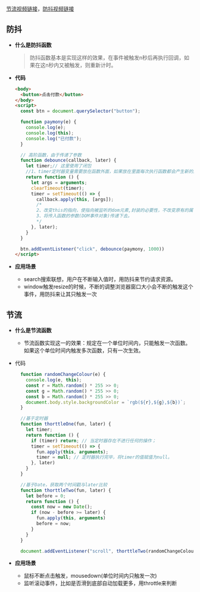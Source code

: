 [节流视频链接](https://www.bilibili.com/video/BV11Z4y1c7C9/?spm_id_from=pageDriver)，[防抖视频链接](https://www.bilibili.com/video/BV17b4y1X7yp/?spm_id_from=333.788)

## 防抖

* **什么是防抖函数**

  > 防抖函数基本是实现这样的效果，在事件被触发n秒后再执行回调，如果在这n秒内又被触发，则重新计时。

* **代码**

  ```html
  <body>
    <button>点击付款</button>
  </body>
  <script>
    const btn = document.querySelector("button");
  
    function paymony(e) {
      console.log(e);
      console.log(this);
      console.log("已付款");
    }
  
    // 高阶函数，由于传递了参数
    function debounce(callback, later) {
      let timer;// 这里使用了闭包
      //1、timer定时器变量需要放在函数外面，如果放在里面每次执行函数都会产生新的内存，timer就不是原来的timer
      return function () {
        let args = arguments;
        clearTimeout(timer);
        timer = setTimeout(() => {
          callback.apply(this, [args]);
          /*
          2、改变this的指向，使指向被监听的dom元素,封装的必要性，不改变原有的属性。
          3、将传入函数的参数(DOM事件对象)传递下去。
          */
        }, later);
      }
    }
  
    btn.addEventListener("click", debounce(paymony, 1000))
  </script>
  ```

* **应用场景**

  * search搜索联想，用户在不断输入值时，用防抖来节约请求资源。
  * window触发resize的时候，不断的调整浏览器窗口大小会不断的触发这个事件，用防抖来让其只触发一次

## 节流

* **什么是节流函数**

  * 节流函数实现这一的效果：规定在一个单位时间内，只能触发一次函数。如果这个单位时间内触发多次函数，只有一次生效。

* 代码

  ```js
    function randomChangeColour(e) {
      console.log(e, this);
      const r = Math.random() * 255 >> 0;
      const g = Math.random() * 255 >> 0;
      const b = Math.random() * 255 >> 0;
      document.body.style.backgroundColor = `rgb(${r},${g},${b})`;
    }
  
    //基于定时器
    function thorttleOne(fun, later) {
      let timer;
      return function () {
        if (timer) return; // 当定时器存在不进行任何的操作；
        timer = setTimeout(() => {
          fun.apply(this, arguments);
          timer = null; // 定时器执行完毕，将timer的值赋值为null。
        }, later)
      }
    }
  
    //基于Date，获取两个时间戳与later比较
    function thorttleTwo(fun, later) {
      let before = 0;
      return function () {
        const now = new Date();
        if (now - before >= later) {
          fun.apply(this, arguments)
          before = now;
        }
      }
    }
  
    document.addEventListener("scroll", thorttleTwo(randomChangeColour, 1000))
  ```

* **应用场景**

  * 鼠标不断点击触发，mousedown(单位时间内只触发一次)
  * 监听滚动事件，比如是否滑到底部自动加载更多，用throttle来判断

